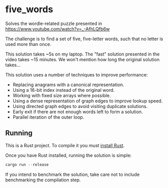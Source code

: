 # five_words

Solves the wordle-related puzzle presented in https://www.youtube.com/watch?v=_-AfhLQfb6w

The challenge is to find a set of five, five-letter words, such that no letter is used more than once.

This solution takes ~5s on my laptop. The "fast" solution presented in the video takes ~15 minutes.
We won't mention how long the original solution takes...

This solution uses a number of techniques to improve performance:

- Replacing anagrams with a canonical representation.
- Using a 16-bit index instead of the original word.
- Working with fixed size arrays where possible.
- Using a dense representation of graph edges to improve lookup speed.
- Using directed graph edges to avoid visiting duplicate solutions.
- Early exit if there are not enough words left to form a solution.
- Parallel iteration of the outer loop.

## Running

This is a Rust project. To compile it you must [install Rust](https://www.rust-lang.org/tools/install).

Once you have Rust installed, running the solution is simple:

```rust
cargo run --release
```

If you intend to benchmark the solution, take care not to include benchmarking the compilation step.
